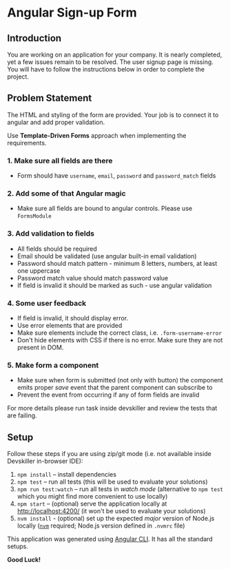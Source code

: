 # Angular Sign-up Form

## Introduction

You are working on an application for your company. It is nearly completed, yet a few issues remain to be resolved.
The user signup page is missing. You will have to follow the instructions below in order to complete the project.

## Problem Statement

The HTML and styling of the form are provided. Your job is to connect it to angular and add proper validation.

Use **Template-Driven Forms** approach when implementing the requirements.

### 1. Make sure all fields are there
- Form should have `username`, `email`, `password` and `password_match` fields

### 2. Add some of that Angular magic
- Make sure all fields are bound to angular controls. Please use `FormsModule`

### 3. Add validation to fields
- All fields should be required
- Email should be validated (use angular built-in email validation)
- Password should match pattern - minimum 8 letters, numbers, at least one uppercase
- Password match value should match password value
- If field is invalid it should be marked as such - use angular validation

### 4. Some user feedback
- If field is invalid, it should display error.
- Use error elements that are provided
- Make sure elements include the correct class, i.e. `.form-username-error`
- Don't hide elements with CSS if there is no error. Make sure they are not present in DOM.

### 5. Make form a component
- Make sure when form is submitted (not only with button) the component emits proper *save* event that the parent component can subscribe to
- Prevent the event from occurring if any of form fields are invalid

For more details please run task inside devskiller and review the tests that are failing.

## Setup

Follow these steps if you are using zip/git mode (i.e. not available inside Devskiller in-browser IDE):

1. `npm install` – install dependencies
2. `npm test` – run all tests (this will be used to evaluate your solutions)
3. `npm run test:watch` – run all tests in _watch mode_ (alternative to `npm test` which you might find more convenient to use locally)
4. `npm start` – (optional) serve the application locally at [http://localhost:4200/](http://localhost:4200/) (it won't be used to evaluate your solutions)
5. `nvm install` - (optional) set up the expected _major_ version of Node.js locally ([`nvm`](https://github.com/nvm-sh/nvm) required; Node.js version defined in `.nvmrc` file)

This application was generated using [Angular CLI](https://angular.io/cli). It has all the standard setups.

**Good Luck!**
